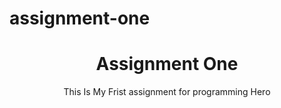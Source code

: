 # assignment-one
<h1 align="center">Assignment One</h1>
<p align="center">This Is My Frist assignment for programming Hero</p>


<img src="">
